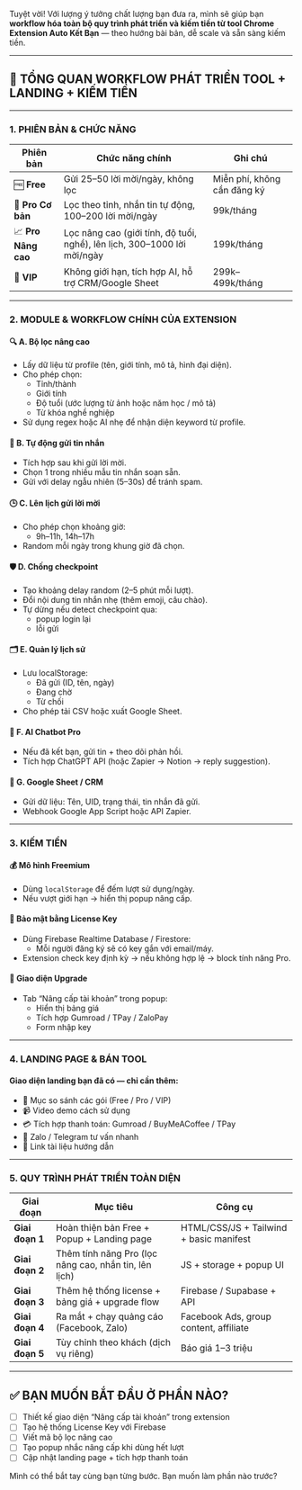 Tuyệt vời! Với lượng ý tưởng chất lượng bạn đưa ra, mình sẽ giúp bạn **workflow hóa toàn bộ quy trình phát triển và kiếm tiền từ tool Chrome Extension Auto Kết Bạn** — theo hướng bài bản, dễ scale và sẵn sàng kiếm tiền.

---

## 🚀 TỔNG QUAN WORKFLOW PHÁT TRIỂN TOOL + LANDING + KIẾM TIỀN

---

### 1. **PHIÊN BẢN & CHỨC NĂNG**

| Phiên bản | Chức năng chính | Ghi chú |
|-----------|------------------|---------|
| 🆓 **Free** | Gửi 25–50 lời mời/ngày, không lọc | Miễn phí, không cần đăng ký |
| 💼 **Pro Cơ bản** | Lọc theo tỉnh, nhắn tin tự động, 100–200 lời mời/ngày | 99k/tháng |
| 📈 **Pro Nâng cao** | Lọc nâng cao (giới tính, độ tuổi, nghề), lên lịch, 300–1000 lời mời/ngày | 199k/tháng |
| 🤖 **VIP** | Không giới hạn, tích hợp AI, hỗ trợ CRM/Google Sheet | 299k–499k/tháng |

---

### 2. **MODULE & WORKFLOW CHÍNH CỦA EXTENSION**

#### 🔍 A. Bộ lọc nâng cao
- Lấy dữ liệu từ profile (tên, giới tính, mô tả, hình đại diện).
- Cho phép chọn:
  - Tỉnh/thành
  - Giới tính
  - Độ tuổi (ước lượng từ ảnh hoặc năm học / mô tả)
  - Từ khóa nghề nghiệp
- Sử dụng regex hoặc AI nhẹ để nhận diện keyword từ profile.

#### 📨 B. Tự động gửi tin nhắn
- Tích hợp sau khi gửi lời mời.
- Chọn 1 trong nhiều mẫu tin nhắn soạn sẵn.
- Gửi với delay ngẫu nhiên (5–30s) để tránh spam.

#### 🕒 C. Lên lịch gửi lời mời
- Cho phép chọn khoảng giờ:
  - 9h–11h, 14h–17h
- Random mỗi ngày trong khung giờ đã chọn.

#### 🛡 D. Chống checkpoint
- Tạo khoảng delay random (2–5 phút mỗi lượt).
- Đổi nội dung tin nhắn nhẹ (thêm emoji, câu chào).
- Tự dừng nếu detect checkpoint qua:
  - popup login lại
  - lỗi gửi

#### 🗂 E. Quản lý lịch sử
- Lưu localStorage:
  - Đã gửi (ID, tên, ngày)
  - Đang chờ
  - Từ chối
- Cho phép tải CSV hoặc xuất Google Sheet.

#### 🤖 F. AI Chatbot Pro
- Nếu đã kết bạn, gửi tin + theo dõi phản hồi.
- Tích hợp ChatGPT API (hoặc Zapier -> Notion -> reply suggestion).

#### 🔗 G. Google Sheet / CRM
- Gửi dữ liệu: Tên, UID, trạng thái, tin nhắn đã gửi.
- Webhook Google App Script hoặc API Zapier.

---

### 3. **KIẾM TIỀN**

#### 💰 Mô hình Freemium
- Dùng `localStorage` để đếm lượt sử dụng/ngày.
- Nếu vượt giới hạn → hiển thị popup nâng cấp.

#### 🔐 Bảo mật bằng License Key
- Dùng Firebase Realtime Database / Firestore:
  - Mỗi người đăng ký sẽ có key gắn với email/máy.
- Extension check key định kỳ → nếu không hợp lệ → block tính năng Pro.

#### 🔁 Giao diện Upgrade
- Tab “Nâng cấp tài khoản” trong popup:
  - Hiển thị bảng giá
  - Tích hợp Gumroad / TPay / ZaloPay
  - Form nhập key

---

### 4. **LANDING PAGE & BÁN TOOL**

#### Giao diện landing bạn đã có — chỉ cần thêm:
- 🎯 Mục so sánh các gói (Free / Pro / VIP)
- 📹 Video demo cách sử dụng
- 💳 Tích hợp thanh toán: Gumroad / BuyMeACoffee / TPay
- 💬 Zalo / Telegram tư vấn nhanh
- 📘 Link tài liệu hướng dẫn

---

### 5. **QUY TRÌNH PHÁT TRIỂN TOÀN DIỆN**

| Giai đoạn | Mục tiêu | Công cụ |
|-----------|----------|--------|
| **Giai đoạn 1** | Hoàn thiện bản Free + Popup + Landing page | HTML/CSS/JS + Tailwind + basic manifest |
| **Giai đoạn 2** | Thêm tính năng Pro (lọc nâng cao, nhắn tin, lên lịch) | JS + storage + popup UI |
| **Giai đoạn 3** | Thêm hệ thống license + bảng giá + upgrade flow | Firebase / Supabase + API |
| **Giai đoạn 4** | Ra mắt + chạy quảng cáo (Facebook, Zalo) | Facebook Ads, group content, affiliate |
| **Giai đoạn 5** | Tùy chỉnh theo khách (dịch vụ riêng) | Báo giá 1–3 triệu |

---

## ✅ BẠN MUỐN BẮT ĐẦU Ở PHẦN NÀO?

- [ ] Thiết kế giao diện “Nâng cấp tài khoản” trong extension
- [ ] Tạo hệ thống License Key với Firebase
- [ ] Viết mã bộ lọc nâng cao
- [ ] Tạo popup nhắc nâng cấp khi dùng hết lượt
- [ ] Cập nhật landing page + tích hợp thanh toán

Mình có thể bắt tay cùng bạn từng bước. Bạn muốn làm phần nào trước?